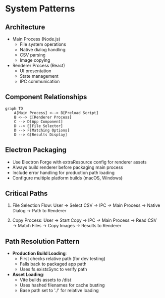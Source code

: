 # System Patterns

## Architecture

- Main Process (Node.js)
  - File system operations
  - Native dialog handling
  - CSV parsing
  - Image copying
- Renderer Process (React)
  - UI presentation
  - State management
  - IPC communication

## Component Relationships

```mermaid
graph TD
    A[Main Process] <--> B[Preload Script]
    B <--> C[Renderer Process]
    C --> D[App Component]
    D --> E[File Selector]
    D --> F[Matching Options]
    D --> G[Results Display]
```

## Electron Packaging

- Use Electron Forge with extraResource config for renderer assets
- Always build renderer before packaging main process
- Include error handling for production path loading
- Configure multiple platform builds (macOS, Windows)

## Critical Paths

1. File Selection Flow:
   User → Select CSV → IPC → Main Process → Native Dialog → Path to Renderer

2. Copy Process:
   User → Start Copy → IPC → Main Process → Read CSV → Match Files → Copy Images → Results to Renderer

## Path Resolution Pattern

- **Production Build Loading**:
  - First checks relative path (for dev testing)
  - Falls back to packaged app path
  - Uses fs.existsSync to verify path
- **Asset Loading**:
  - Vite builds assets to /dist
  - Uses hashed filenames for cache busting
  - Base path set to './' for relative loading
